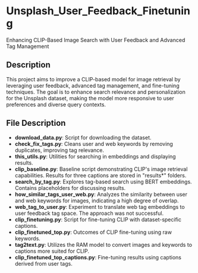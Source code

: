 # Unsplash_User_Feedback_Finetuning
Enhancing CLIP-Based Image Search with User Feedback and Advanced Tag Management

## Description
This project aims to improve a CLIP-based model for image retrieval by leveraging user feedback, advanced tag management, and fine-tuning techniques. The goal is to enhance search relevance and personalization for the Unsplash dataset, making the model more responsive to user preferences and diverse query contexts.


## File Description
- **download_data.py**: Script for downloading the dataset.
- **check_fix_tags.py**: Cleans user and web keywords by removing duplicates, improving tag relevance.
- **this_utils.py**: Utilities for searching in embeddings and displaying results.
- **clip_baseline.py**: Baseline script demonstrating CLIP's image retrieval capabilities. Results for three captions are stored in "results*" folders.
- **search_by_tag.py**: Explores tag-based search using BERT embeddings. Contains placeholders for discussing results.
- **how_similar_tags_user_web.py**: Analyzes the similarity between user and web keywords for images, indicating a high degree of overlap.
- **web_tag_to_user.py**: Experiment to translate web tag embeddings to user feedback tag space. The approach was not successful.
- **clip_finetuning.py**: Script for fine-tuning CLIP with dataset-specific captions.
- **clip_finetuned_top.py**: Outcomes of CLIP fine-tuning using raw keywords.
- **tag2text.py**: Utilizes the RAM model to convert images and keywords to captions more suited for CLIP.
- **clip_finetuned_top_captions.py**: Fine-tuning results using captions derived from user tags.

